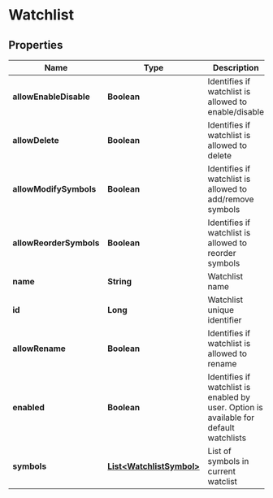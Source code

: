 # Watchlist

## Properties
Name | Type | Description | Notes
------------ | ------------- | ------------- | -------------
**allowEnableDisable** | **Boolean** | Identifies if watchlist is allowed to enable/disable |  [optional]
**allowDelete** | **Boolean** | Identifies if watchlist is allowed to delete |  [optional]
**allowModifySymbols** | **Boolean** | Identifies if watchlist is allowed to add/remove symbols |  [optional]
**allowReorderSymbols** | **Boolean** | Identifies if watchlist is allowed to reorder symbols |  [optional]
**name** | **String** | Watchlist name |  [optional]
**id** | **Long** | Watchlist unique identifier |  [optional]
**allowRename** | **Boolean** | Identifies if watchlist is allowed to rename |  [optional]
**enabled** | **Boolean** | Identifies if watchlist is enabled by user. Option is available for default watchlists |  [optional]
**symbols** | [**List&lt;WatchlistSymbol&gt;**](WatchlistSymbol.md) | List of symbols in current watclist |  [optional]
